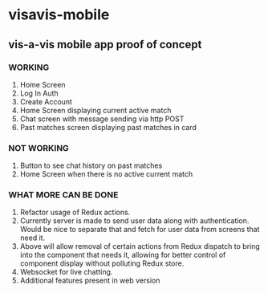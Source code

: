 # visavis-mobile

## vis-a-vis mobile app proof of concept

### WORKING
1. Home Screen
2. Log In Auth
3. Create Account
4. Home Screen displaying current active match
5. Chat screen with message sending via http POST
6. Past matches screen displaying past matches in card

### NOT WORKING
1. Button to see chat history on past matches
2. Home Screen when there is no active current match

### WHAT MORE CAN BE DONE
1. Refactor usage of Redux actions.
2. Currently server is made to send user data along with authentication. Would be nice to separate that and fetch for user data from screens that need it.
3. Above will allow removal of certain actions from Redux dispatch to bring into the component that needs it, allowing for better control of component display without polluting Redux store.
4. Websocket for live chatting.
5. Additional features present in web version 
